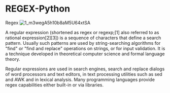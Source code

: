 # REGEX-Python
Regex 
![1_m3wegA5h10b8aM5U64xtSA](https://user-images.githubusercontent.com/68494604/99364471-03681100-28dc-11eb-933b-20531e20aa33.png)

A regular expression (shortened as regex or regexp;[1] also referred to as rational expression[2][3]) is a sequence of characters that define a search pattern. Usually such patterns are used by string-searching algorithms for "find" or "find and replace" operations on strings, or for input validation. It is a technique developed in theoretical computer science and formal language theory.

Regular expressions are used in search engines, search and replace dialogs of word processors and text editors, in text processing utilities such as sed and AWK and in lexical analysis. Many programming languages provide regex capabilities either built-in or via libraries.
